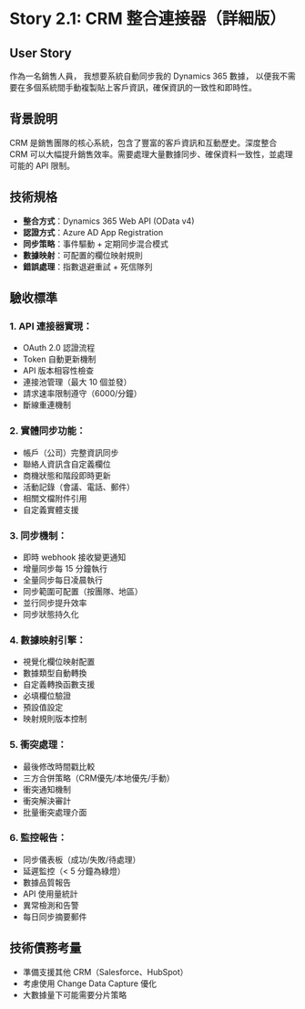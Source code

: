 # Story 2.1: CRM 整合連接器（詳細版）

## User Story
作為一名銷售人員，
我想要系統自動同步我的 Dynamics 365 數據，
以便我不需要在多個系統間手動複製貼上客戶資訊，確保資訊的一致性和即時性。

## 背景說明
CRM 是銷售團隊的核心系統，包含了豐富的客戶資訊和互動歷史。深度整合 CRM 可以大幅提升銷售效率。需要處理大量數據同步、確保資料一致性，並處理可能的 API 限制。

## 技術規格
- **整合方式**：Dynamics 365 Web API (OData v4)
- **認證方式**：Azure AD App Registration
- **同步策略**：事件驅動 + 定期同步混合模式
- **數據映射**：可配置的欄位映射規則
- **錯誤處理**：指數退避重試 + 死信隊列

## 驗收標準

### 1. API 連接器實現：
- OAuth 2.0 認證流程
- Token 自動更新機制
- API 版本相容性檢查
- 連接池管理（最大 10 個並發）
- 請求速率限制遵守（6000/分鐘）
- 斷線重連機制

### 2. 實體同步功能：
- 帳戶（公司）完整資訊同步
- 聯絡人資訊含自定義欄位
- 商機狀態和階段即時更新
- 活動記錄（會議、電話、郵件）
- 相關文檔附件引用
- 自定義實體支援

### 3. 同步機制：
- 即時 webhook 接收變更通知
- 增量同步每 15 分鐘執行
- 全量同步每日凌晨執行
- 同步範圍可配置（按團隊、地區）
- 並行同步提升效率
- 同步狀態持久化

### 4. 數據映射引擎：
- 視覺化欄位映射配置
- 數據類型自動轉換
- 自定義轉換函數支援
- 必填欄位驗證
- 預設值設定
- 映射規則版本控制

### 5. 衝突處理：
- 最後修改時間戳比較
- 三方合併策略（CRM優先/本地優先/手動）
- 衝突通知機制
- 衝突解決審計
- 批量衝突處理介面

### 6. 監控報告：
- 同步儀表板（成功/失敗/待處理）
- 延遲監控（< 5 分鐘為綠燈）
- 數據品質報告
- API 使用量統計
- 異常檢測和告警
- 每日同步摘要郵件

## 技術債務考量
- 準備支援其他 CRM（Salesforce、HubSpot）
- 考慮使用 Change Data Capture 優化
- 大數據量下可能需要分片策略
